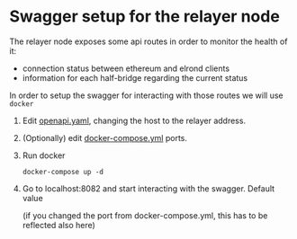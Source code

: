 # Swagger setup for the relayer node
The relayer node exposes some api routes in order to monitor the health of it:
- connection status between ethereum and elrond clients
- information for each half-bridge regarding the current status

In order to setup the swagger for interacting with those routes we will use `docker`

1. Edit [openapi.yaml](swagger/openapi.yaml), changing the host to the relayer address.
2. (Optionally) edit [docker-compose.yml](docker-compose.yml) ports.
3. Run docker
    
    ```docker-compose up -d```
4. Go to localhost:8082 and start interacting with the swagger. Default value

   (if you changed the port from docker-compose.yml, this has to be reflected also here)